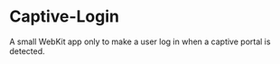 Captive-Login
===

A small WebKit app only to make a user log in when a captive portal is detected.
